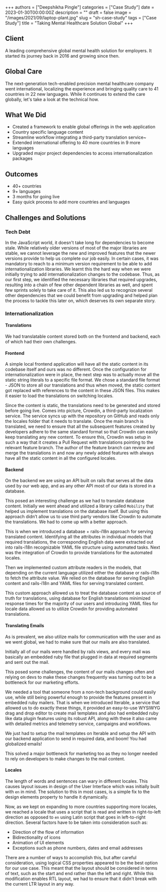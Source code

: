 +++
authors = ["Deepshikha Pingle"]
categories = ["Case Study"]
date = 2023-01-30T00:00:00Z
description = ""
draft = false
image = "/images/2021/09/laptop-plant.jpg"
slug = "sh-case-study"
tags = ["Case Study"]
title = "Taking Mental Healthcare Solution Global"
+++

## Client

A leading comprehensive global mental health solution for employers. It started its journey back in 2016 and growing since then.

## Global Care

The next-generation tech-enabled precision mental healthcare company went international, localizing the experience and bringing quality care to 41 countries in 22 new languages. While it continues to extend the care globally, let's take a look at the technical how.

## What We Did

- Created a framework to enable global offerings in the web application
- Country specific language content
- Streamline workflow integrating a third-party translation service~
- Extended international offering to 40 more countries in 9 more languages
- Upgraded major project dependencies to access internationalization packages

## Outcomes

- 40+ countries
- 9+ languages
- 3 months for going live
- Easy quick process to add more countries and languages

## Challenges and Solutions

### Tech Debt

In the JavaScript world, it doesn't take long for dependencies to become stale. While relatively older versions of most of the major libraries are stable, we cannot leverage the new and improved features that the newer versions provide to help us complete our job easily. In certain cases, it was mandatory to reach to a minimum version requirement to be able to add internationalization libraries.  We learnt this the hard way when we were initially trying to add internationalization changes to the codebase. Thus, as our first step, we identified the necessary libraries that required upgrades, resulting into a chain of few other dependent libraries as well, and spent few sprints solely to take care of it. This also led us to recognize several other dependencies that we could benefit from upgrading and helped plan the process to tackle this later on, which deserves its own separate story.

### Internationalization

#### Translations

We had translatable content stored both on the frontend and backend, each of which had their own challenges.

#### Frontend

A simple local frontend application will have all the static content in its codebase itself and ours was no different. Once the configuration for internationalization were in place, the next step was to actually move all the static string literals to a specific file format. We chose a standard file format - JSON to store all our translations and thus when moved, the static content got replaced with references to the content in these JSON files. This makes it easier to load the translations on switching locales.

Since the content is static, the translations need to be generated and stored before going live. Comes into picture, Crowdin, a third-party localization service. The service syncs up with the repository on GitHub and reads only the locales folder that it needs to translate. Once the main branch is translated, we need to ensure that all the subsequent features created by developers adhere to the same standard format so that Crowdin can easily keep translating any new content. To ensure this, Crowdin was setup in such a way that it creates a Pull Request with translations pointing to the relevant feature branch. The author of the feature branch can review and merge the translations in and now any newly added features with always have all the static content in all the configured locales.

#### Backend

On the backend we are using an API built on rails that serves all the data used by our web app, and as any other API most of our data is stored in a database.

This posed an interesting challenge as we had to translate database content. Initially we went ahead and utilized a library called `Mobility` that helped us implement translations on the database itself. But using this approach didn’t allow us to use third party vendors like Crowdin to automate the translations. We had to come up with a better approach.

This is when we introduced a database + rails-i18n approach for serving translated content. Identifying all the attributes in individual models that required translations, the corresponding English data were extracted out into rails-i18n recognizable YAML file structure using automated tasks. Next was the integration of Crowdin to provide translations for the automated locales.

Then we implemented custom attribute readers in the models, that depending on the current language utilized either the database or rails-i18n to fetch the attribute value. We relied on the database for serving English content and rails-i18n and YAML files for serving translated content.

This custom approach allowed us to treat the database content as source of truth for translations, using database for English translations minimized response times for the majority of our users and introducing YAML files for locale data allowed us to utilize Crowdin for providing automated translations.

#### Translating Emails

As is prevalent, we also utilize mails for communication with the user and as we went global, we had to make sure that our mails are also translated.

Initially all of our mails were handled by rails views, and every mail was basically an embedded ruby file that plugged in data at required segments and sent out the mail.

This posed some challenges, the content of our mails changes often and relying on devs to make these changes frequently was turning out to be a bottleneck for our marketing efforts.

We needed a tool that someone from a non-tech background could easily use, while still being powerful enough to provide the features present in embedded ruby mailers. That is when we introduced Iterable, a service that allowed us to do exactly these things, it provided an easy-to-use WYSIWYG drag and drop editor to create mail templates and also had embedded ruby like data plugin features using its robust API, along with these it also came with detailed metrics and telemetry service, campaigns and workflows.

We just had to setup the mail templates on Iterable and setup the API with our backend application to send in required data, and boom! You had globalized emails!

This solved a major bottleneck for marketing too as they no longer needed to rely on developers to make changes to the mail content.

#### Locales

The length of words and sentences can wary in different locales. This causes layout issues in design of the User Interface which was initially built with `en` in mind. The solution to this in most cases, is a simple fix to the design elements property to handle it dynamically.

Now, as we kept on expanding to more countries supporting more locales, we reached a locale that uses a script that is read and written in right-to-left direction as opposed to `en` using Latin script that goes in left-to-right direction. Several factors have to be taken into consideration such as:

- Direction of the flow of information
- Bidirectionality of icons
- Animation of UI elements
- Exceptions such as phone numbers, dates and email addresses

There are a number of ways to accomplish this, but after careful consideration, using logical CSS properties appeared to be the best option for our use case.  This meant that the layout should be considered in terms of text, such as the start and end rather than the left and right. While this modification enables RTL layout, we had to ensure that it didn't break with the current LTR layout in any way.
